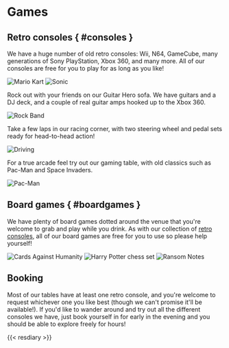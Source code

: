 # Games

## Retro consoles { #consoles }

We have a huge number of old retro consoles: Wii, N64, GameCube, many
generations of Sony PlayStation, Xbox 360, and many more.  All of our
consoles are free for you to play for as long as you like!

![Mario Kart](images/mariokart.jpeg)
![Sonic](images/sonic.jpeg)

Rock out with your friends on our Guitar Hero sofa.  We have guitars
and a DJ deck, and a couple of real guitar amps hooked up to the Xbox
360.

![Rock Band](images/rockband.jpeg)

Take a few laps in our racing corner, with two steering wheel and
pedal sets ready for head-to-head action!

![Driving](images/driving.jpeg)

For a true arcade feel try out our gaming table, with old classics
such as Pac-Man and Space Invaders.

![Pac-Man](images/pacman.jpeg)

## Board games { #boardgames }

We have plenty of board games dotted around the venue that you're
welcome to grab and play while you drink.  As with our collection of
[retro consoles](#consoles), all of our board games are free for you
to use so please help yourself!

![Cards Against Humanity](images/cardsagainsthumanity.jpeg)
![Harry Potter chess set](images/chess.jpeg)
![Ransom Notes](images/ransomnotes.jpeg)

## Booking

Most of our tables have at least one retro console, and you're welcome
to request whichever one you like best (though we can't promise it'll
be available!).  If you'd like to wander around and try out all the
different consoles we have, just book yourself in for early in the
evening and you should be able to explore freely for hours!

{{< resdiary >}}

